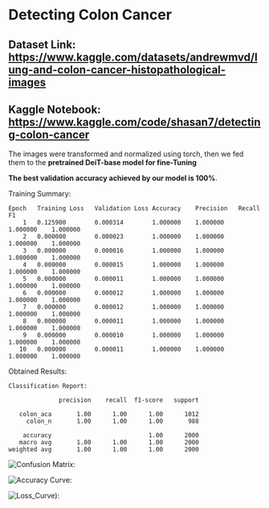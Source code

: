 # Detecting Colon Cancer

## Dataset Link: https://www.kaggle.com/datasets/andrewmvd/lung-and-colon-cancer-histopathological-images

## Kaggle Notebook: https://www.kaggle.com/code/shasan7/detecting-colon-cancer

The images were transformed and normalized using torch, then we fed them to the **pretrained DeiT-base model for fine-Tuning**

**The best validation accuracy achieved by our model is 100%**.

Training Summary:

    Epoch	Training Loss	Validation Loss	Accuracy	Precision	Recall	      F1
        1	0.125900	    0.000314	    1.000000	1.000000	1.000000	1.000000
        2	0.000000	    0.000023	    1.000000	1.000000	1.000000	1.000000
        3	0.000000	    0.000016	    1.000000	1.000000	1.000000	1.000000
        4	0.000000	    0.000015	    1.000000	1.000000	1.000000	1.000000
        5	0.000000	    0.000011	    1.000000	1.000000	1.000000	1.000000
        6	0.000000	    0.000012	    1.000000	1.000000	1.000000	1.000000
        7	0.000000	    0.000012	    1.000000	1.000000	1.000000	1.000000
        8	0.000000	    0.000011	    1.000000	1.000000	1.000000	1.000000
        9	0.000000	    0.000010	    1.000000	1.000000	1.000000	1.000000
       10	0.000000	    0.000011	    1.000000	1.000000	1.000000	1.000000


Obtained Results:

    Classification Report:

                  precision    recall  f1-score   support
    
       colon_aca       1.00      1.00      1.00      1012
         colon_n       1.00      1.00      1.00       988
    
        accuracy                           1.00      2000
       macro avg       1.00      1.00      1.00      2000
    weighted avg       1.00      1.00      1.00      2000


![Confusion Matrix: ](Conf_Mat.png)

![Accuracy Curve: ](Acc.png)

![Loss_Curve): ](Loss.png)
